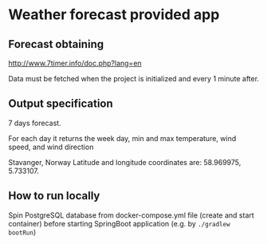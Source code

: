 # Weather forecast provided app


## Forecast obtaining
http://www.7timer.info/doc.php?lang=en

Data must be fetched when the project is initialized and every 1 minute after.

## Output specification
7 days forecast.

For each day it returns the week day, min and max temperature, wind speed, and wind direction

Stavanger, Norway
Latitude and longitude coordinates are: 58.969975, 5.733107.


## How to run locally
Spin PostgreSQL database from docker-compose.yml file (create and start container) before starting SpringBoot application
(e.g. by `./gradlew bootRun`)